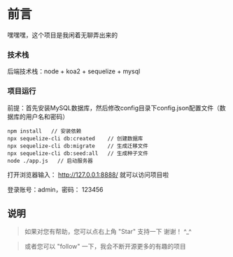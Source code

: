 # 前言
嘿嘿嘿，这个项目是我闲着无聊弄出来的

### 技术栈

后端技术栈：node + koa2 + sequelize + mysql

### 项目运行
前提：首先安装MySQL数据库，然后修改config目录下config.json配置文件（数据库的用户名和密码）

```
npm install   // 安装依赖
npx sequelize-cli db:created    // 创建数据库
npx sequelize-cli db:migrate    // 生成迁移文件
npx sequelize-cli db:seed:all   // 生成种子文件
node ./app.js   // 启动服务器
```

打开浏览器输入： http://127.0.0.1:8888/ 就可以访问项目啦

登录账号：admin，密码： 123456

## 说明

>  如果对您有帮助，您可以点右上角 "Star" 支持一下 谢谢！ ^_^

>  或者您可以 "follow" 一下，我会不断开源更多的有趣的项目

